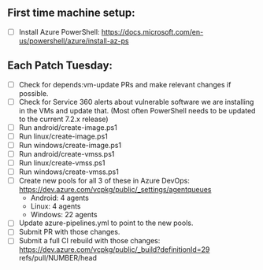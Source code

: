 ## First time machine setup:
* [ ] Install Azure PowerShell: https://docs.microsoft.com/en-us/powershell/azure/install-az-ps

## Each Patch Tuesday:
* [ ] Check for depends:vm-update PRs and make relevant changes if possible.
* [ ] Check for Service 360 alerts about vulnerable software we are installing in the VMs and
      update that. (Most often PowerShell needs to be updated to the current 7.2.x release)
* [ ] Run android/create-image.ps1
* [ ] Run linux/create-image.ps1
* [ ] Run windows/create-image.ps1
* [ ] Run android/create-vmss.ps1
* [ ] Run linux/create-vmss.ps1
* [ ] Run windows/create-vmss.ps1
* [ ] Create new pools for all 3 of these in Azure DevOps: https://dev.azure.com/vcpkg/public/_settings/agentqueues
    * Android: 4 agents
    * Linux: 4 agents
    * Windows: 22 agents
* [ ] Update azure-pipelines.yml to point to the new pools.
* [ ] Submit PR with those changes.
* [ ] Submit a full CI rebuild with those changes: https://dev.azure.com/vcpkg/public/_build?definitionId=29  
      refs/pull/NUMBER/head
